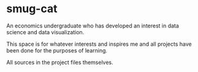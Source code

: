 # smug-cat
An economics undergraduate who has developed an interest in data science and data visualization. 

This space is for whatever interests and inspires me and all projects have been done for the purposes of learning.

All sources in the project files themselves.
